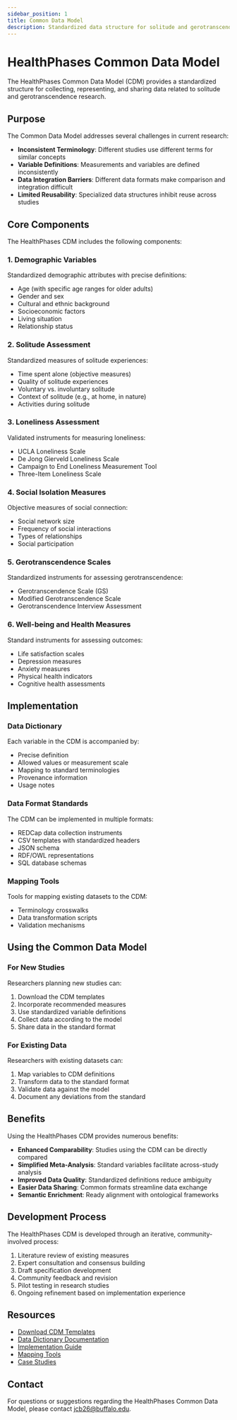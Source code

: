 ```yaml
---
sidebar_position: 1
title: Common Data Model
description: Standardized data structure for solitude and gerotranscendence research
---
```


# HealthPhases Common Data Model

The HealthPhases Common Data Model (CDM) provides a standardized structure for collecting, representing, and sharing data related to solitude and gerotranscendence research.

## Purpose

The Common Data Model addresses several challenges in current research:

- **Inconsistent Terminology**: Different studies use different terms for similar concepts
- **Variable Definitions**: Measurements and variables are defined inconsistently
- **Data Integration Barriers**: Different data formats make comparison and integration difficult
- **Limited Reusability**: Specialized data structures inhibit reuse across studies

## Core Components

The HealthPhases CDM includes the following components:

### 1. Demographic Variables
Standardized demographic attributes with precise definitions:
- Age (with specific age ranges for older adults)
- Gender and sex
- Cultural and ethnic background
- Socioeconomic factors
- Living situation
- Relationship status

### 2. Solitude Assessment
Standardized measures of solitude experiences:
- Time spent alone (objective measures)
- Quality of solitude experiences
- Voluntary vs. involuntary solitude
- Context of solitude (e.g., at home, in nature)
- Activities during solitude

### 3. Loneliness Assessment
Validated instruments for measuring loneliness:
- UCLA Loneliness Scale
- De Jong Gierveld Loneliness Scale
- Campaign to End Loneliness Measurement Tool
- Three-Item Loneliness Scale

### 4. Social Isolation Measures
Objective measures of social connection:
- Social network size
- Frequency of social interactions
- Types of relationships
- Social participation

### 5. Gerotranscendence Scales
Standardized instruments for assessing gerotranscendence:
- Gerotranscendence Scale (GS)
- Modified Gerotranscendence Scale
- Gerotranscendence Interview Assessment

### 6. Well-being and Health Measures
Standard instruments for assessing outcomes:
- Life satisfaction scales
- Depression measures
- Anxiety measures
- Physical health indicators
- Cognitive health assessments

## Implementation

### Data Dictionary
Each variable in the CDM is accompanied by:
- Precise definition
- Allowed values or measurement scale
- Mapping to standard terminologies
- Provenance information
- Usage notes

### Data Format Standards
The CDM can be implemented in multiple formats:
- REDCap data collection instruments
- CSV templates with standardized headers
- JSON schema
- RDF/OWL representations
- SQL database schemas

### Mapping Tools
Tools for mapping existing datasets to the CDM:
- Terminology crosswalks
- Data transformation scripts
- Validation mechanisms

## Using the Common Data Model

### For New Studies
Researchers planning new studies can:
1. Download the CDM templates
2. Incorporate recommended measures
3. Use standardized variable definitions
4. Collect data according to the model
5. Share data in the standard format

### For Existing Data
Researchers with existing datasets can:
1. Map variables to CDM definitions
2. Transform data to the standard format
3. Validate data against the model
4. Document any deviations from the standard

## Benefits

Using the HealthPhases CDM provides numerous benefits:

- **Enhanced Comparability**: Studies using the CDM can be directly compared
- **Simplified Meta-Analysis**: Standard variables facilitate across-study analysis
- **Improved Data Quality**: Standardized definitions reduce ambiguity
- **Easier Data Sharing**: Common formats streamline data exchange
- **Semantic Enrichment**: Ready alignment with ontological frameworks

## Development Process

The HealthPhases CDM is developed through an iterative, community-involved process:

1. Literature review of existing measures
2. Expert consultation and consensus building
3. Draft specification development
4. Community feedback and revision
5. Pilot testing in research studies
6. Ongoing refinement based on implementation experience

## Resources

- [Download CDM Templates](#)
- [Data Dictionary Documentation](#)
- [Implementation Guide](#)
- [Mapping Tools](#)
- [Case Studies](#)

## Contact

For questions or suggestions regarding the HealthPhases Common Data Model, please contact [jcb26@buffalo.edu](mailto:jcb26@buffalo.edu).